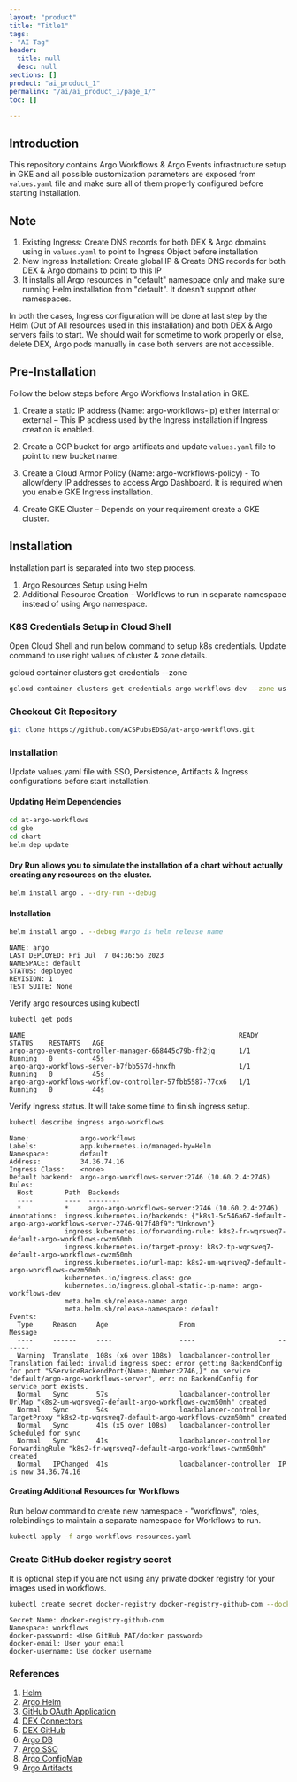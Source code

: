 ```yaml
---
layout: "product"
title: "Title1"
tags:
- "AI Tag"
header:
  title: null
  desc: null
sections: []
product: "ai_product_1"
permalink: "/ai/ai_product_1/page_1/"
toc: []

---
```

## Introduction
This repository contains Argo Workflows & Argo Events infrastructure setup in GKE and all possible customization parameters are exposed from `values.yaml` file and make sure all of them properly configured before starting installation.

## Note
1. Existing Ingress: Create DNS records for both DEX & Argo domains using in `values.yaml` to point to Ingress Object before installation 
2. New Ingress Installation: Create global IP & Create DNS records for both DEX & Argo domains to point to this IP
3. It installs all Argo resources in "default" namespace only and make sure running Helm installation from "default". It doesn't support other namespaces.

In both the cases, Ingress configuration will be done at last step by the Helm (Out of All resources used in this installation) and both DEX & Argo servers fails to start.
We should wait for sometime to work properly or else, delete DEX, Argo pods manually in case both servers are not accessible.

## Pre-Installation
Follow the below steps before Argo Workflows Installation in GKE. 

1. Create a static IP address (Name: argo-workflows-ip) either internal or external – This IP address used by the Ingress installation if Ingress creation is enabled. 

2. Create a GCP bucket for argo artificats and update `values.yaml` file to point to new bucket name.

3. Create a Cloud Armor Policy (Name: argo-workflows-policy) - To allow/deny IP addresses to access Argo Dashboard. It is required when you enable GKE Ingress installation.

4. Create GKE Cluster – Depends on your requirement create a GKE cluster.

## Installation
Installation part is separated into two step process.
1. Argo Resources Setup using Helm
2. Additional Resource Creation - Workflows to run in separate namespace instead of using Argo namespace.

### K8S Credentials Setup in Cloud Shell
Open Cloud Shell and run below command to setup k8s credentials. Update command to use right values of cluster & zone details.

gcloud container clusters get-credentials <cluster name> --zone <zone>

~~~bash
gcloud container clusters get-credentials argo-workflows-dev --zone us-central1-c
~~~

### Checkout Git Repository

~~~bash
git clone https://github.com/ACSPubsEDSG/at-argo-workflows.git
~~~

### Installation
Update values.yaml file with SSO, Persistence, Artifacts & Ingress configurations before start installation.

#### Updating Helm Dependencies
~~~bash
cd at-argo-workflows
cd gke
cd chart
helm dep update
~~~

#### Dry Run allows you to simulate the installation of a chart without actually creating any resources on the cluster.
~~~bash
helm install argo . --dry-run --debug
~~~

#### Installation
~~~bash
helm install argo . --debug #argo is helm release name
~~~

~~~text
NAME: argo
LAST DEPLOYED: Fri Jul  7 04:36:56 2023
NAMESPACE: default
STATUS: deployed
REVISION: 1
TEST SUITE: None
~~~

Verify argo resources using kubectl
~~~bash
kubectl get pods
~~~

~~~text
NAME                                                      READY   STATUS    RESTARTS   AGE
argo-argo-events-controller-manager-668445c79b-fh2jq      1/1     Running   0          45s
argo-argo-workflows-server-b7fbb557d-hnxfh                1/1     Running   0          45s
argo-argo-workflows-workflow-controller-57fbb5587-77cx6   1/1     Running   0          44s
~~~

Verify Ingress status. It will take some time to finish ingress setup.
~~~bash
kubectl describe ingress argo-workflows
~~~

~~~text
Name:             argo-workflows
Labels:           app.kubernetes.io/managed-by=Helm
Namespace:        default
Address:          34.36.74.16
Ingress Class:    <none>
Default backend:  argo-argo-workflows-server:2746 (10.60.2.4:2746)
Rules:
  Host        Path  Backends
  ----        ----  --------
  *           *     argo-argo-workflows-server:2746 (10.60.2.4:2746)
Annotations:  ingress.kubernetes.io/backends: {"k8s1-5c546a67-default-argo-argo-workflows-server-2746-917f40f9":"Unknown"}
              ingress.kubernetes.io/forwarding-rule: k8s2-fr-wqrsveq7-default-argo-workflows-cwzm50mh
              ingress.kubernetes.io/target-proxy: k8s2-tp-wqrsveq7-default-argo-workflows-cwzm50mh
              ingress.kubernetes.io/url-map: k8s2-um-wqrsveq7-default-argo-workflows-cwzm50mh
              kubernetes.io/ingress.class: gce
              kubernetes.io/ingress.global-static-ip-name: argo-workflows-dev
              meta.helm.sh/release-name: argo
              meta.helm.sh/release-namespace: default
Events:
  Type     Reason     Age                  From                     Message
  ----     ------     ----                 ----                     -------
  Warning  Translate  108s (x6 over 108s)  loadbalancer-controller  Translation failed: invalid ingress spec: error getting BackendConfig for port "&ServiceBackendPort{Name:,Number:2746,}" on service "default/argo-argo-workflows-server", err: no BackendConfig for service port exists.
  Normal   Sync       57s                  loadbalancer-controller  UrlMap "k8s2-um-wqrsveq7-default-argo-workflows-cwzm50mh" created
  Normal   Sync       54s                  loadbalancer-controller  TargetProxy "k8s2-tp-wqrsveq7-default-argo-workflows-cwzm50mh" created
  Normal   Sync       41s (x5 over 108s)   loadbalancer-controller  Scheduled for sync
  Normal   Sync       41s                  loadbalancer-controller  ForwardingRule "k8s2-fr-wqrsveq7-default-argo-workflows-cwzm50mh" created
  Normal   IPChanged  41s                  loadbalancer-controller  IP is now 34.36.74.16
~~~

#### Creating Additional Resources for Workflows
Run below command to create new namespace - "workflows", roles, rolebindings to maintain a separate namespace for Workflows to run.

~~~bash
kubectl apply -f argo-workflows-resources.yaml
~~~

### Create GitHub docker registry secret
It is optional step if you are not using any private docker registry for your images used in workflows.

~~~bash
kubectl create secret docker-registry docker-registry-github-com --docker-server=ghcr.io --docker-username=C52866 --docker-password=<GitHub PAT>  --docker-email=R_kumar@acs.org -n workflows
~~~
~~~text
Secret Name: docker-registry-github-com
Namespace: workflows
docker-password: <Use GitHub PAT/docker password>
docker-email: User your email
docker-username: Use docker username
~~~

### References
1. [Helm](https://helm.sh/)
2. [Argo Helm](https://github.com/argoproj/argo-helm/tree/main/charts/argo-workflows)
3. [GitHub OAuth Application](https://docs.github.com/en/apps/oauth-apps/building-oauth-apps/creating-an-oauth-app)
4. [DEX Connectors](https://dexidp.io/docs/connectors/oidc/)
5. [DEX GitHub](https://dexidp.io/docs/connectors/github/)
6. [Argo DB](https://argoproj.github.io/argo-workflows/workflow-archive/)
7. [Argo SSO](https://argoproj.github.io/argo-workflows/argo-server-sso-argocd/)
8. [Argo ConfigMap](https://argoproj.github.io/argo-workflows/workflow-controller-configmap.yaml)
9. [Argo Artifacts](https://argoproj.github.io/argo-workflows/configure-artifact-repository/)





